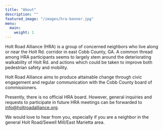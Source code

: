```yaml
---
title: "About"
description: ""
featured_image: "/images/hra-banner.jpg"
menu:
  main:
    weight: 1
---
```


Holt Road Alliance (HRA) is a group of concerned neighbors who live along or 
near the Holt Rd. corridor in east Cobb County, GA. A common thread among HRA 
participants seems to largely stem around the deteriorating walkability of Holt 
Rd. and actions which could be taken to improve both pedestrian safety and 
mobility.

Holt Road Alliance aims to produce attainable change through civic engagement 
and regular communication with the Cobb County board of commissioners.

Presently, there is no official HRA board. However, general inquiries and 
requests to participate in future HRA meetings can be forwarded to 
[info@holtroadalliance.org](mailto:info@holtroadalliance.org).

We would love to hear from you, especially if you are a neighbor in the general 
Holt Road/Sewell Mill/East Marietta area.
